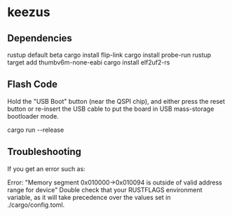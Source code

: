 #   keezus

##  Dependencies
rustup default beta
cargo install flip-link
cargo install probe-run
rustup target add thumbv6m-none-eabi
cargo install elf2uf2-rs

##  Flash Code
Hold the "USB Boot" button (near the QSPI chip), and either press the reset button or re-insert the USB cable to put the board in USB mass-storage bootloader mode.

cargo run --release
##  Troubleshooting
If you get an error such as:

Error: "Memory segment 0x010000->0x010094 is outside of valid address range for device"
Double check that your RUSTFLAGS environment variable, as it will take precedence over the values set in ./cargo/config.toml.